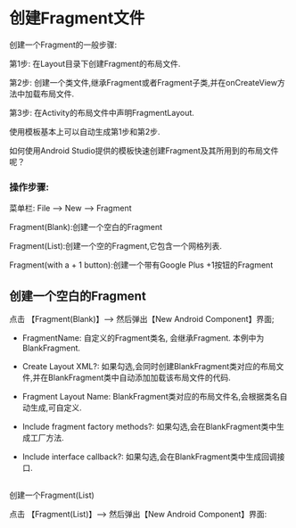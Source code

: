 # 创建Fragment文件

创建一个Fragment的一般步骤:

第1步: 在Layout目录下创建Fragment的布局文件.

第2步: 创建一个类文件,继承Fragment或者Fragment子类,并在onCreateView方法中加载布局文件.

第3步: 在Activity的布局文件中声明FragmentLayout.

使用模板基本上可以自动生成第1步和第2步.

如何使用Android Studio提供的模板快速创建Fragment及其所用到的布局文件呢？

### 操作步骤:

菜单栏: File —&gt; New —&gt; Fragment

Fragment\(Blank\):创建一个空白的Fragment

Fragment\(List\):创建一个空的Fragment,它包含一个网格列表.

Fragment\(with a + 1 button\):创建一个带有Google Plus +1按钮的Fragment



## 创建一个空白的Fragment



点击 【Fragment\(Blank\)】—&gt; 然后弹出【New Android Component】界面;





* FragmentName: 自定义的Fragment类名, 会继承Fragment. 本例中为BlankFragment.

* Create Layout XML?: 如果勾选,会同时创建BlankFragment类对应的布局文件,并在BlankFragment类中自动添加加载该布局文件的代码.

* Fragment Layout Name: BlankFragment类对应的布局文件名,会根据类名自动生成,可自定义.

* Include fragment factory methods?: 如果勾选,会在BlankFragment类中生成工厂方法.

* Include interface callback?: 如果勾选,会在BlankFragment类中生成回调接口.


## 

创建一个Fragment\(List\)



点击 【Fragment\(List\)】—&gt; 然后弹出【New Android Component】界面:

